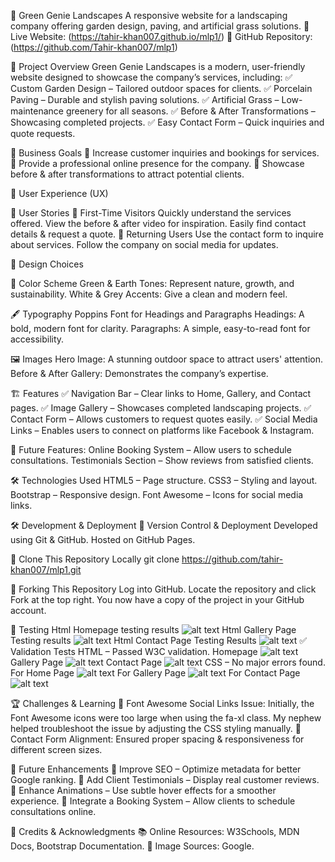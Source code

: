🌿 Green Genie Landscapes
A responsive website for a landscaping company offering garden design, paving, and artificial grass solutions.
🔗 Live Website: (https://tahir-khan007.github.io/mlp1/)
🔗 GitHub Repository: (https://github.com/Tahir-khan007/mlp1)

📌 Project Overview
Green Genie Landscapes is a modern, user-friendly website designed to showcase the company’s services, including:
✅ Custom Garden Design – Tailored outdoor spaces for clients.
✅ Porcelain Paving – Durable and stylish paving solutions.
✅ Artificial Grass – Low-maintenance greenery for all seasons.
✅ Before & After Transformations – Showcasing completed projects.
✅ Easy Contact Form – Quick inquiries and quote requests.

🎯 Business Goals
🔹 Increase customer inquiries and bookings for services.
🔹 Provide a professional online presence for the company.
🔹 Showcase before & after transformations to attract potential clients.

👥 User Experience (UX)

🎯 User Stories
👤 First-Time Visitors
    Quickly understand the services offered.
    View the before & after video for inspiration.
    Easily find contact details & request a quote.
🔄 Returning Users
    Use the contact form to inquire about services.
    Follow the company on social media for updates.

<!-- 🏗 Wireframes (W3R)
The website’s structure was planned using wireframes to ensure a clear and effective user experience. The wireframes were created using Balsamiq.
Device
Wireframe
Desktop
(Replace with actual wireframe image)
Tablet
(Replace with actual wireframe image)
Mobile
(Replace with actual wireframe image)
📄 View Full Wireframe Document: Download PDF -->

🎨 Design Choices

🌈 Color Scheme
Green & Earth Tones: Represent nature, growth, and sustainability.
White & Grey Accents: Give a clean and modern feel.

🖋 Typography
Poppins Font for Headings and Paragraphs
Headings: A bold, modern font for clarity.
Paragraphs: A simple, easy-to-read font for accessibility.

🖼 Images
Hero Image: A stunning outdoor space to attract users' attention.
Before & After Gallery: Demonstrates the company’s expertise.

🏗 Features
✅ Navigation Bar – Clear links to Home, Gallery, and Contact pages.
✅ Image Gallery – Showcases completed landscaping projects.
✅ Contact Form – Allows customers to request quotes easily.
✅ Social Media Links – Enables users to connect on platforms like Facebook & Instagram.

🔮 Future Features:
Online Booking System – Allow users to schedule consultations.
Testimonials Section – Show reviews from satisfied clients.

🛠 Technologies Used
HTML5 – Page structure.
CSS3 – Styling and layout.
Bootstrap – Responsive design.
Font Awesome – Icons for social media links.

🛠 Development & Deployment
🔹 Version Control & Deployment
        Developed using Git & GitHub.
        Hosted on GitHub Pages.

🔹 Clone This Repository Locally
        git clone https://github.com/tahir-khan007/mlp1.git

🔹 Forking This Repository
        Log into GitHub.
        Locate the repository and click Fork at the top right.
        You now have a copy of the project in your GitHub account.

🧪 Testing
    Html Homepage testing results
    ![alt text](images/testing-screenshots/image-3.png)
    Html Gallery Page Testing results
    ![alt text](images/testing-screenshots/image-4.png)
    Html Contact Page Testing Results
    ![alt text](images/testing-screenshots/image-5.png)
✅ Validation Tests
HTML – Passed W3C validation.
    Homepage
    ![alt text](images/testing-screenshots/image-6.png)
    Gallery Page
    ![alt text](images/testing-screenshots/image-7.png)
    Contact Page
    ![alt text](images/testing-screenshots/image-8.png)
CSS – No major errors found.
    For Home Page
    ![alt text](images/testing-screenshots/image.png)
    For Gallery Page
    ![alt text](images/testing-screenshots/image-1.png)
    For Contact Page
    ![alt text](images/testing-screenshots/image-2.png)

🏆 Challenges & Learning
🔹 Font Awesome Social Links Issue: Initially, the Font Awesome icons were too large when using the fa-xl class. My nephew helped troubleshoot the issue by adjusting the CSS styling manually.
🔹 Contact Form Alignment: Ensured proper spacing & responsiveness for different screen sizes.

📌 Future Enhancements
    🚀 Improve SEO – Optimize metadata for better Google ranking.
    🚀 Add Client Testimonials – Display real customer reviews.
    🚀 Enhance Animations – Use subtle hover effects for a smoother experience.
    🚀 Integrate a Booking System – Allow clients to schedule consultations online.


🤝 Credits & Acknowledgments
📚 Online Resources: W3Schools, MDN Docs, Bootstrap Documentation.
🎨 Image Sources: Google.